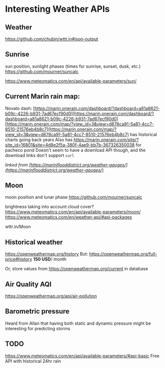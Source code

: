 # Interesting Weather APIs

## Weather
https://github.com/chubin/wttr.in#json-output

## Sunrise
sun position, sunlight phases (times for sunrise, sunset, dusk, etc.) https://github.com/mourner/suncalc

https://www.meteomatics.com/en/api/available-parameters/sun/
## Current Marin rain map:
Novato dash: [https://marin.onerain.com/dashboard/?dashboard=a81a8621-b09c-4226-b931-7ad67ecf90d0](https://marin.onerain.com/dashboard/?dashboard=a81a8621-b09c-4226-b931-7ad67ecf90d0)  
[https://marin.onerain.com/map/?view_id=3&view=d878ca91-5a81-4cc7-8510-21576eb4b8c7](https://marin.onerain.com/map/?view_id=3&view=d878ca91-5a81-4cc7-8510-21576eb4b8c7)
has historical charts going back years
Also has https://marin.onerain.com/site/?site_id=16801&site=4d8e2f5a-380f-4ae9-bb7b-367326350038 for pacheco pond
Doesn't seem to have a download API though, and the download links don't support `curl`

*linked from [https://marinflooddistrict.org/weather-gauges/](https://marinflooddistrict.org/weather-gauges/)*
## Moon
moon position and lunar phase https://github.com/mourner/suncalc

brightness taking into account cloud cover? https://www.meteomatics.com/en/api/available-parameters/moon/
https://www.meteomatics.com/en/weather-api/#api-packages

wttr.in/Moon
## Historical weather 
https://openweathermap.org/history 
But: https://openweathermap.org/full-price#history **150 USD**/ month

Or, store values from https://openweathermap.org/current in database
## Air Quality AQI
https://openweathermap.org/api/air-pollution
## Barometric pressure
Heard from Allan that having both static and dynamic pressure might be interesting for predicting storms
## TODO
https://www.meteomatics.com/en/api/available-parameters/#api-basic
Free API with historical 24hr rain